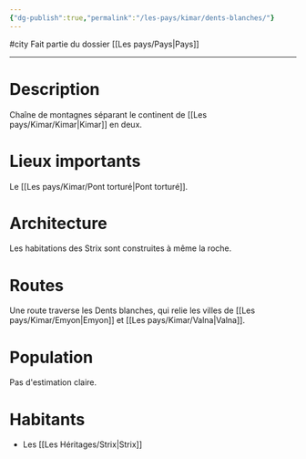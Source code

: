 ```yaml
---
{"dg-publish":true,"permalink":"/les-pays/kimar/dents-blanches/"}
---
```


#city 
Fait partie du dossier [[Les pays/Pays\|Pays]]

-------

# Description
Chaîne de montagnes séparant le continent de [[Les pays/Kimar/Kimar\|Kimar]] en deux.
# Lieux importants
Le [[Les pays/Kimar/Pont torturé\|Pont torturé]].
# Architecture
Les habitations des Strix sont construites à même la roche.
# Routes
Une route traverse les Dents blanches, qui relie les villes de [[Les pays/Kimar/Emyon\|Emyon]] et [[Les pays/Kimar/Valna\|Valna]].
# Population
Pas d'estimation claire.
# Habitants
- Les [[Les Héritages/Strix\|Strix]]
